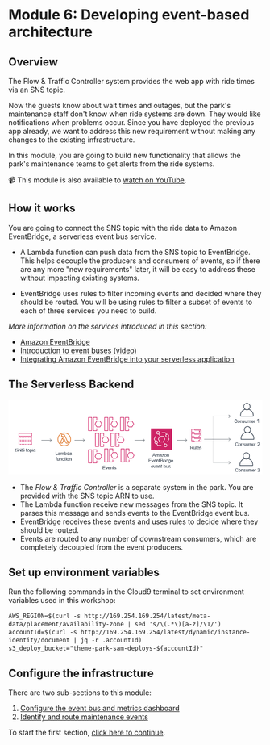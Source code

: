 # Module 6: Developing event-based architecture

## Overview

The Flow & Traffic Controller system provides the web app with ride times via an SNS topic. 

Now the guests know about wait times and outages, but the park's maintenance staff don't know when ride systems are down. They would like notifications when problems occur. Since you have deployed the previous app already, we want to address this new requirement without making any changes to the existing infrastructure.

In this module, you are going to build new functionality that allows the park's maintenance teams to get alerts from the ride systems. 

:video_camera: This module is also available to [watch on YouTube](https://www.youtube.com/watch?v=PZlrwWqeq7Q&list=PLJo-rJlep0EAkkjo7w_RmTV3S27tTmXDg).

## How it works

You are going to connect the SNS topic with the ride data to Amazon EventBridge, a serverless event bus service.

* A Lambda function can push data from the SNS topic to EventBridge. This helps decouple the producers and consumers of events, so if there are any more "new requirements" later, it will be easy to address these without impacting existing systems.

* EventBridge uses rules to filter incoming events and decided where they should be routed. You will be using rules to filter a subset of events to each of three services you need to build.

*More information on the services introduced in this section:*
* [Amazon EventBridge](https://aws.amazon.com/eventbridge/)
* [Introduction to event buses (video)](https://www.youtube.com/watch?v=TXh5oU_yo9M&t=3s)
* [Integrating Amazon EventBridge into your serverless application](https://aws.amazon.com/blogs/compute/integrating-amazon-eventbridge-into-your-serverless-applications/)

## The Serverless Backend

![Module 6 architecture](../images/module6-overview-arch.png)

* The *Flow & Traffic Controller* is a separate system in the park. You are provided with the SNS topic ARN to use.
* The Lambda function receive new messages from the SNS topic. It parses this message and sends events to the EventBridge event bus.
* EventBridge receives these events and uses rules to decide where they should be routed.
* Events are routed to any number of downstream consumers, which are completely decoupled from the event producers.

## Set up environment variables

Run the following commands in the Cloud9 terminal to set environment variables used in this workshop:

```console
AWS_REGION=$(curl -s http://169.254.169.254/latest/meta-data/placement/availability-zone | sed 's/\(.*\)[a-z]/\1/')
accountId=$(curl -s http://169.254.169.254/latest/dynamic/instance-identity/document | jq -r .accountId)
s3_deploy_bucket="theme-park-sam-deploys-${accountId}"
```

## Configure the infrastructure

There are two sub-sections to this module:

1. [Configure the event bus and metrics dashboard](./1-eventbus/README.md)
2. [Identify and route maintenance events](./2-maintenance/README.md)

To start the first section, [click here to continue](./1-eventbus/README.md).
